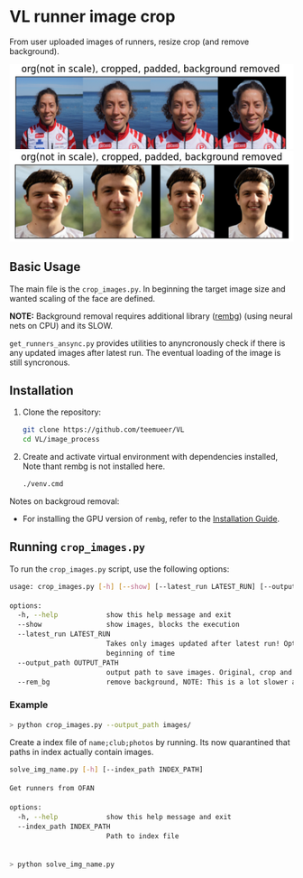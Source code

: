 # VL runner image crop

From user uploaded images of runners, resize crop (and remove background).

![Example Image](example/v.png)
![Example Image](example/Figure_234.png)

## Basic Usage

The main file is the `crop_images.py`. In beginning the target image size and wanted scaling of the face are defined. 

**NOTE:** Background removal requires additional library ([rembg](https://github.com/danielgatis/rembg)) (using neural nets on CPU) and its SLOW.

`get_runners_ansync.py` provides utilities to anyncronously check if there is any updated images after latest run. The eventual loading of the image is still syncronous.

## Installation

1. Clone the repository:
    ```sh
    git clone https://github.com/teemueer/VL
    cd VL/image_process
    ```

2. Create and activate virtual environment with dependencies installed, Note thant rembg is not installed here.
    ```sh
    ./venv.cmd
    ```

Notes on backgroud removal:
- For installing the GPU version of `rembg`, refer to the [Installation Guide](https://github.com/danielgatis/rembg#installation).

## Running `crop_images.py`

To run the `crop_images.py` script, use the following options:
```sh
usage: crop_images.py [-h] [--show] [--latest_run LATEST_RUN] [--output_path OUTPUT_PATH] [--rem_bg]

options:
  -h, --help            show this help message and exit
  --show                show images, blocks the execution
  --latest_run LATEST_RUN
                        Takes only images updated after latest run! Optional parameter, latest run datetime, format "YYYY-MM-DD HH:MM:SS". If not provided, the latest run will be read from "latest_run.txt" or set to       
                        beginning of time
  --output_path OUTPUT_PATH
                        output path to save images. Original, crop and background removed images will be saved to 'output_path/originals', 'output_path/crop' and 'output_path/bg' respectively
  --rem_bg              remove background, NOTE: This is a lot slower and results vary
```

### Example
```sh
> python crop_images.py --output_path images/
```

Create a index file of `name;club;photos` by running.
Its now quarantined that paths in index actually contain images.
```sh
solve_img_name.py [-h] [--index_path INDEX_PATH]

Get runners from OFAN

options:
  -h, --help            show this help message and exit
  --index_path INDEX_PATH
                        Path to index file


> python solve_img_name.py
```
